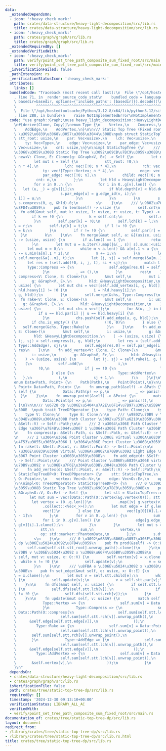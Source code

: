 ```yaml
---
data:
  _extendedDependsOn:
  - icon: ':heavy_check_mark:'
    path: crates/data-structure/heavy-light-decomposition/src/lib.rs
    title: crates/data-structure/heavy-light-decomposition/src/lib.rs
  - icon: ':heavy_check_mark:'
    path: crates/graph/graph/src/lib.rs
    title: crates/graph/graph/src/lib.rs
  _extendedRequiredBy: []
  _extendedVerifiedWith:
  - icon: ':heavy_check_mark:'
    path: verify/point_set_tree_path_composite_sum_fixed_root/src/main.rs
    title: verify/point_set_tree_path_composite_sum_fixed_root/src/main.rs
  _isVerificationFailed: false
  _pathExtension: rs
  _verificationStatusIcon: ':heavy_check_mark:'
  attributes:
    links: []
  bundledCode: "Traceback (most recent call last):\n  File \"/opt/hostedtoolcache/Python/3.12.8/x64/lib/python3.12/site-packages/onlinejudge_verify/documentation/build.py\"\
    , line 71, in _render_source_code_stat\n    bundled_code = language.bundle(stat.path,\
    \ basedir=basedir, options={'include_paths': [basedir]}).decode()\n          \
    \         ^^^^^^^^^^^^^^^^^^^^^^^^^^^^^^^^^^^^^^^^^^^^^^^^^^^^^^^^^^^^^^^^^^^^^^^^^^^^^^^^^\n\
    \  File \"/opt/hostedtoolcache/Python/3.12.8/x64/lib/python3.12/site-packages/onlinejudge_verify/languages/rust.py\"\
    , line 288, in bundle\n    raise NotImplementedError\nNotImplementedError\n"
  code: "use graph::Graph;\nuse heavy_light_decomposition::HeavyLightDecomposition;\n\
    \n#[derive(Clone, Copy)]\nenum Type {\n    Vertex,\n    Compress,\n    Rake,\n\
    \    AddEdge,\n    AddVertex,\n}\n\n/// Static Top Tree (Fixed root)  \n/// 0\
    \ \u3092\u6839\u3068\u3057\u3066\u3044\u308B\npub struct StaticTopTree {\n   \
    \ stt_root: usize,\n    par: Vec<usize>,\n    lch: Vec<usize>,\n    rch: Vec<usize>,\n\
    \    ty: Vec<Type>,\n    edge: Vec<usize>,\n    par_edge: Vec<usize>,\n    child:\
    \ Vec<usize>,\n    cnt: usize,\n}\n\nimpl StaticTopTree {\n    /// 0 \u3092\u6839\
    \u3068\u3059\u308B Static Top Tree \u3092\u69CB\u7BC9\u3059\u308B\n    pub fn\
    \ new<V: Clone, E: Clone>(g: &Graph<V, E>) -> Self {\n        let n = g.len();\n\
    \        let mut s = Self {\n            stt_root: !0,\n            par: vec![!0;\
    \ n * 4],\n            lch: vec![!0; n * 4],\n            rch: vec![!0; n * 4],\n\
    \            ty: vec![Type::Vertex; n * 4],\n            edge: vec![!0; n * 4],\n\
    \            par_edge: vec![!0; n],\n            child: vec![!0; n - 1],\n   \
    \         cnt: n,\n        };\n        let hld = HeavyLightDecomposition::new(g);\n\
    \        for v in 0..n {\n            for i in 0..g[v].len() {\n             \
    \   let (u, _) = g[v][i];\n                if hld.depth[v] < hld.depth[u] {\n\
    \                    s.par_edge[u] = g.edge_id(v, i);\n                    s.child[g.edge_id(v,\
    \ i)] = u;\n                }\n            }\n        }\n        s.stt_root =\
    \ s.compress(0, g, &hld).0;\n        s\n    }\n\n    /// \u9802\u70B9\u6570\u3092\
    \u8FD4\u3059\n    pub fn len(&self) -> usize {\n        self.cnt\n    }\n\n  \
    \  fn add(&mut self, mut k: usize, l: usize, r: usize, t: Type) -> usize {\n \
    \       if k == !0 {\n            k = self.cnt;\n            self.cnt += 1;\n\
    \        }\n        self.par[k] = !0;\n        self.lch[k] = l;\n        self.rch[k]\
    \ = r;\n        self.ty[k] = t;\n        if l != !0 {\n            self.par[l]\
    \ = k;\n        }\n        if r != !0 {\n            self.par[r] = k;\n      \
    \  }\n        k\n    }\n\n    fn merge(&mut self, a: &[(usize, usize)], t: Type)\
    \ -> (usize, usize) {\n        if a.len() == 1 {\n            return a[0];\n \
    \       }\n        let mut u = a.iter().map(|&(_, s)| s).sum::<usize>();\n   \
    \     let mut m = 0;\n        while m < a.len() && a[m].1 < u {\n            u\
    \ -= u.min(a[m].1 * 2);\n            m += 1;\n        }\n        let (i, si) =\
    \ self.merge(&a[..m], t);\n        let (j, sj) = self.merge(&a[m..], t);\n   \
    \     let res = (self.add(!0, i, j, t), si + sj);\n        match t {\n       \
    \     Type::Compress => {\n                self.edge[res.0] = self.par_edge[a[m].0];\n\
    \            }\n            _ => (),\n        }\n        res\n    }\n\n    fn\
    \ compress<V: Clone, E: Clone>(\n        &mut self,\n        mut i: usize,\n \
    \       g: &Graph<V, E>,\n        hld: &HeavyLightDecomposition,\n    ) -> (usize,\
    \ usize) {\n        let mut chs = vec![self.add_vertex(i, g, hld)];\n        while\
    \ hld.heavy[i] != !0 {\n            i = hld.heavy[i];\n            chs.push(self.add_vertex(i,\
    \ g, hld));\n        }\n        self.merge(&chs, Type::Compress)\n    }\n\n  \
    \  fn rake<V: Clone, E: Clone>(\n        &mut self,\n        i: usize,\n     \
    \   g: &Graph<V, E>,\n        hld: &HeavyLightDecomposition,\n    ) -> (usize,\
    \ usize) {\n        let mut chs = vec![];\n        for &(u, _) in &g[i] {\n  \
    \          if u == hld.par[i] || u == hld.heavy[i] {\n                continue;\n\
    \            }\n            chs.push(self.add_edge(u, g, hld));\n        }\n \
    \       if chs.is_empty() {\n            (!0, 0)\n        } else {\n         \
    \   self.merge(&chs, Type::Rake)\n        }\n    }\n\n    fn add_edge<V: Clone,\
    \ E: Clone>(\n        &mut self,\n        i: usize,\n        g: &Graph<V, E>,\n\
    \        hld: &HeavyLightDecomposition,\n    ) -> (usize, usize) {\n        let\
    \ (j, sj) = self.compress(i, g, hld);\n        let res = (self.add(!0, j, !0,\
    \ Type::AddEdge), sj);\n        self.edge[res.0] = self.par_edge[i];\n       \
    \ res\n    }\n\n    fn add_vertex<V: Clone, E: Clone>(\n        &mut self,\n \
    \       i: usize,\n        g: &Graph<V, E>,\n        hld: &HeavyLightDecomposition,\n\
    \    ) -> (usize, usize) {\n        let (j, sj) = self.rake(i, g, hld);\n    \
    \    (\n            self.add(\n                i,\n                j,\n      \
    \          !0,\n                if j == !0 {\n                    Type::Vertex\n\
    \                } else {\n                    Type::AddVertex\n             \
    \   },\n            ),\n            sj + 1,\n        )\n    }\n}\n\n#[derive(Clone)]\n\
    enum Data<Path, Point> {\n    Path(Path),\n    Point(Point),\n}\n\nimpl<Path,\
    \ Point> Data<Path, Point> {\n    fn unwrap_path(&self) -> &Path {\n        match\
    \ self {\n            Data::Path(p) => p,\n            _ => panic!(),\n      \
    \  }\n    }\n\n    fn unwrap_point(&self) -> &Point {\n        match self {\n\
    \            Data::Point(p) => p,\n            _ => panic!(),\n        }\n   \
    \ }\n}\n\n/// \u6728 dp \u306E\u5404\u7A2E\u6F14\u7B97\u3092\u5B9A\u7FA9\u3059\
    \u308B  \npub trait TreeDPOperator {\n    type Path: Clone;\n    type Point: Clone;\n\
    \    type V: Clone;\n    type E: Clone;\n\n    /// \u9802\u70B9 v \u306E\u307F\
    \u304B\u3089\u306A\u308B Path Cluster \u3092\u751F\u6210\u3059\u308B\n    fn vertex(v:\
    \ &Self::V) -> Self::Path;\n\n    /// 2 \u3064\u306E Path Cluster \u3092 Heavy\
    \ Edge \u3067\u7E4B\u3044\u3067 1 \u3064\u306E Path Cluster \u306B\u3059\u308B\
    \n    fn compress(p: &Self::Path, c: &Self::Path, e: &Self::E) -> Self::Path;\n\
    \n    /// 2 \u3064\u306E Point Cluster \u306E virtual \u306A\u6839\u3092\u5408\
    \u4F53\u3055\u305B\u3066 1 \u3064\u306E Point Cluster \u306B\u3059\u308B\n   \
    \ fn rake(l: &Self::Point, r: &Self::Point) -> Self::Point;\n\n    /// Path Cluster\
    \ \u306E\u6839\u3068 virtual \u306A\u9802\u70B9\u3092 Light Edge \u3067\u7E4B\u3044\
    \u3067 Point Cluster \u306B\u3059\u308B\n    fn add_edge(d: &Self::Path, e: &Self::E)\
    \ -> Self::Point;\n\n    /// Point Cluster \u306E\u6839\u306E virtual \u306A\u9802\
    \u70B9\u3092 v \u306B\u7F6E\u304D\u63DB\u3048\u3066 Path Cluster \u306B\u3059\u308B\
    \n    fn add_vertex(d: &Self::Point, v: &Self::V) -> Self::Path;\n}\n\npub struct\
    \ StaticTopTreeDP<O: TreeDPOperator> {\n    stt: StaticTopTree,\n    sum: Vec<Data<O::Path,\
    \ O::Point>>,\n    vertex: Vec<O::V>,\n    edge: Vec<O::E>,\n    op: std::marker::PhantomData<O>,\n\
    }\n\nimpl<O: TreeDPOperator> StaticTopTreeDP<O> {\n    /// 0 \u3092\u6839\u3068\
    \u3059\u308B Static Top Tree \u3092\u69CB\u7BC9\u3059\u308B\n    pub fn new(g:\
    \ &Graph<O::V, O::E>) -> Self {\n        let stt = StaticTopTree::new(g);\n  \
    \      let mut sum = vec![Data::Path(O::vertex(&g.vertex(0))); stt.len()];\n \
    \       let vertex = (0..g.len())\n            .map(|v| g.vertex(v).clone())\n\
    \            .collect::<Vec<_>>();\n        let mut edge = if g.len() == 1 {\n\
    \            vec![]\n        } else {\n            vec![g[0][0].1.clone(); g.len()\
    \ - 1]\n        };\n        for v in 0..g.len() {\n            sum[v] = Data::Path(O::vertex(&g.vertex(v)));\n\
    \            for i in 0..g[v].len() {\n                edge[g.edge_id(v, i)] =\
    \ g[v][i].1.clone();\n            }\n        }\n        let mut s = Self {\n \
    \           stt,\n            sum,\n            vertex,\n            edge,\n \
    \           op: std::marker::PhantomData,\n        };\n        s.dfs(s.stt.stt_root);\n\
    \        s\n    }\n\n    /// 0 \u3092\u6839\u3068\u3057\u305F\u3068\u304D\u306E\
    \ dp \u306E\u5024\u3092\u8FD4\u3059\n    pub fn prod(&self) -> O::Path {\n   \
    \     self.sum[self.stt.stt_root].unwrap_path().clone()\n    }\n\n    /// \u9802\
    \u70B9 v \u306E\u5024\u3092 x \u306B\u66F4\u65B0\u3059\u308B\n    pub fn set_vertex(&mut\
    \ self, mut v: usize, x: O::V) {\n        self.vertex[v] = x.clone();\n      \
    \  while v != !0 {\n            self.update(v);\n            v = self.stt.par[v];\n\
    \        }\n    }\n\n    /// \u8FBA e \u306E\u5024\u3092 x \u306B\u66F4\u65B0\u3059\
    \u308B\n    pub fn set_edge(&mut self, e: usize, x: O::E) {\n        self.edge[e]\
    \ = x.clone();\n        let mut v = self.stt.child[e];\n        while v != !0\
    \ {\n            self.update(v);\n            v = self.stt.par[v];\n        }\n\
    \    }\n\n    fn dfs(&mut self, v: usize) {\n        if self.stt.lch[v] != !0\
    \ {\n            self.dfs(self.stt.lch[v]);\n        }\n        if self.stt.rch[v]\
    \ != !0 {\n            self.dfs(self.stt.rch[v]);\n        }\n        self.update(v);\n\
    \    }\n\n    fn update(&mut self, v: usize) {\n        match self.stt.ty[v] {\n\
    \            Type::Vertex => {\n                self.sum[v] = Data::Path(O::vertex(&self.vertex[v]));\n\
    \            }\n            Type::Compress => {\n                self.sum[v] =\
    \ Data::Path(O::compress(\n                    self.sum[self.stt.lch[v]].unwrap_path(),\n\
    \                    self.sum[self.stt.rch[v]].unwrap_path(),\n              \
    \      &self.edge[self.stt.edge[v]],\n                ));\n            }\n   \
    \         Type::Rake => {\n                self.sum[v] = Data::Point(O::rake(\n\
    \                    self.sum[self.stt.lch[v]].unwrap_point(),\n             \
    \       self.sum[self.stt.rch[v]].unwrap_point(),\n                ));\n     \
    \       }\n            Type::AddEdge => {\n                self.sum[v] = Data::Point(O::add_edge(\n\
    \                    self.sum[self.stt.lch[v]].unwrap_path(),\n              \
    \      &self.edge[self.stt.edge[v]],\n                ));\n            }\n   \
    \         Type::AddVertex => {\n                self.sum[v] = Data::Path(O::add_vertex(\n\
    \                    self.sum[self.stt.lch[v]].unwrap_point(),\n             \
    \       &self.vertex[v],\n                ));\n            }\n        }\n    }\n\
    }\n"
  dependsOn:
  - crates/data-structure/heavy-light-decomposition/src/lib.rs
  - crates/graph/graph/src/lib.rs
  isVerificationFile: false
  path: crates/tree/static-top-tree-dp/src/lib.rs
  requiredBy: []
  timestamp: '2024-12-30 09:13:10+00:00'
  verificationStatus: LIBRARY_ALL_AC
  verifiedWith:
  - verify/point_set_tree_path_composite_sum_fixed_root/src/main.rs
documentation_of: crates/tree/static-top-tree-dp/src/lib.rs
layout: document
redirect_from:
- /library/crates/tree/static-top-tree-dp/src/lib.rs
- /library/crates/tree/static-top-tree-dp/src/lib.rs.html
title: crates/tree/static-top-tree-dp/src/lib.rs
---
```


